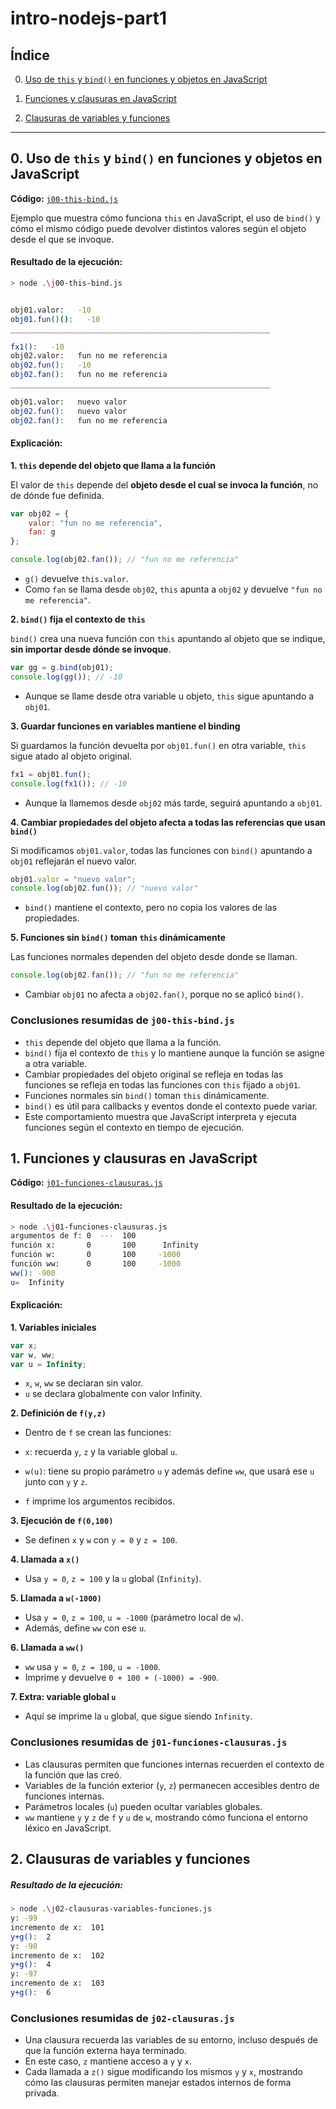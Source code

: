 # intro-nodejs-part1


## Índice

0. [Uso de `this` y `bind()` en funciones y objetos en JavaScript](#0-uso-de-this-y-bind-en-funciones-y-objetos-en-javascript)

1. [Funciones y clausuras en JavaScript](#1-funciones-y-clausuras-en-javascript)

2. [Clausuras de variables y funciones](#2-clausuras-de-variables-y-funciones)


---

## 0. Uso de `this` y `bind()` en funciones y objetos en JavaScript

**Código:** [`j00-this-bind.js`](./j00-this-bind.js/)

Ejemplo que muestra cómo funciona `this` en JavaScript, el uso de `bind()` y cómo el mismo código puede devolver distintos valores según el objeto desde el que se invoque.

#### Resultado de la ejecución:
```bash
> node .\j00-this-bind.js


obj01.valor:   -10
obj01.fun()():   -10
__________________________________________________________

fx1():   -10
obj02.valor:   fun no me referencia
obj02.fun():   -10
obj02.fan():   fun no me referencia
__________________________________________________________

obj01.valor:   nuevo valor
obj02.fun():   nuevo valor
obj02.fan():   fun no me referencia
```

#### Explicación:
**1. `this` depende del objeto que llama a la función**

El valor de `this` depende del **objeto desde el cual se invoca la función**, no de dónde fue definida.
```javascript
var obj02 = {
    valor: "fun no me referencia",
    fan: g
};

console.log(obj02.fan()); // "fun no me referencia"
```
- `g()` devuelve `this.valor`.
- Como `fan` se llama desde `obj02`, `this` apunta a `obj02` y devuelve `"fun no me referencia"`.

**2. `bind()` fija el contexto de `this`**

`bind()` crea una nueva función con `this` apuntando al objeto que se indique, **sin importar desde dónde se invoque**.  
```javascript
var gg = g.bind(obj01);
console.log(gg()); // -10
```
- Aunque se llame desde otra variable u objeto, `this` sigue apuntando a `obj01`.

**3. Guardar funciones en variables mantiene el binding**

Si guardamos la función devuelta por `obj01.fun()` en otra variable, `this` sigue atado al objeto original.
```javascript
fx1 = obj01.fun();
console.log(fx1()); // -10
```
- Aunque la llamemos desde `obj02` más tarde, seguirá apuntando a `obj01`.

**4. Cambiar propiedades del objeto afecta a todas las referencias que usan `bind()`**

Si modificamos `obj01.valor`, todas las funciones con `bind()` apuntando a `obj01` reflejarán el nuevo valor.

```javascript
obj01.valor = "nuevo valor";
console.log(obj02.fun()); // "nuevo valor"
```
- `bind()` mantiene el contexto, pero no copia los valores de las propiedades.

**5. Funciones sin `bind()` toman `this` dinámicamente**

Las funciones normales dependen del objeto desde donde se llaman.

```javascript
console.log(obj02.fan()); // "fun no me referencia"
```
- Cambiar `obj01` no afecta a `obj02.fan()`, porque no se aplicó `bind()`.

### Conclusiones resumidas de `j00-this-bind.js`

- `this` depende del objeto que llama a la función.
- `bind()` fija el contexto de `this` y lo mantiene aunque la función se asigne a otra variable.
- Cambiar propiedades del objeto original se refleja en todas las funciones se refleja en todas las funciones con `this` fijado a `obj01`.
- Funciones normales sin `bind()` toman `this` dinámicamente.
- `bind()` es útil para callbacks y eventos donde el contexto puede variar.
- Este comportamiento muestra que JavaScript interpreta y ejecuta funciones según el contexto en tiempo de ejecución.


## 1. Funciones y clausuras en JavaScript

**Código:** [`j01-funciones-clausuras.js`](./j01-funciones-clausuras.js/)

#### Resultado de la ejecución:
```bash
> node .\j01-funciones-clausuras.js
argumentos de f: 0  ---  100
función x:       0       100      Infinity
función w:       0       100     -1000
función ww:      0       100     -1000
ww(): -900
u=  Infinity
```

#### Explicación:
**1. Variables iniciales**
```javascript
var x;
var w, ww;
var u = Infinity;
```
- `x`, `w`, `ww` se declaran sin valor.
- `u` se declara globalmente con valor Infinity.

**2. Definición de `f(y,z)`**
- Dentro de `f` se crean las funciones:

- `x`: recuerda `y`, `z` y la variable global `u`.

- `w(u)`: tiene su propio parámetro `u` y además define `ww`, que usará ese `u` junto con `y` y `z`.

- `f` imprime los argumentos recibidos.

**3. Ejecución de `f(0,100)`**
- Se definen `x` y `w` con `y = 0` y `z = 100`.

**4. Llamada a `x()`**
- Usa `y = 0`, `z = 100` y la `u` global (`Infinity`).

**5. Llamada a `w(-1000)`**
- Usa `y = 0`, `z = 100`, `u = -1000` (parámetro local de `w`).
- Además, define `ww` con ese `u`.

**6. Llamada a `ww()`**
- `ww` usa `y = 0`, `z = 100`, `u = -1000`.  
- Imprime y devuelve `0 + 100 + (-1000) = -900`.

**7. Extra: variable global `u`**
- Aquí se imprime la `u` global, que sigue siendo `Infinity`.

### Conclusiones resumidas de `j01-funciones-clausuras.js`

- Las clausuras permiten que funciones internas recuerden el contexto de la función que las creó.  
- Variables de la función exterior (`y`, `z`) permanecen accesibles dentro de funciones internas.  
- Parámetros locales (`u`) pueden ocultar variables globales.  
- `ww` mantiene `y` y `z` de `f` y `u` de `w`, mostrando cómo funciona el entorno léxico en JavaScript.

## 2. Clausuras de variables y funciones

##### Resultado de la ejecución:
```bash
> node .\j02-clausuras-variables-funciones.js
y: -99
incremento de x:  101
y+g():  2
y: -98
incremento de x:  102
y+g():  4
y: -97
incremento de x:  103
y+g():  6
```

### Conclusiones resumidas de `j02-clausuras.js`

- Una clausura recuerda las variables de su entorno, incluso después de que la función externa haya terminado.  
- En este caso, `z` mantiene acceso a `y` y `x`.  
- Cada llamada a `z()` sigue modificando los mismos `y` y `x`, mostrando cómo las clausuras permiten manejar estados internos de forma privada.  